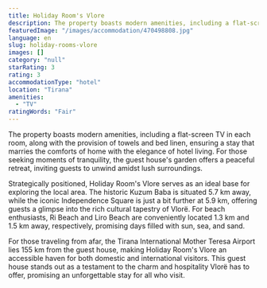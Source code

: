 ```yaml
---
title: Holiday Room's Vlore
description: The property boasts modern amenities, including a flat-screen TV in each room, along with the provision of towels and bed linen, ensuring a stay that marries th
featuredImage: "/images/accommodation/470498808.jpg"
language: en
slug: holiday-rooms-vlore
images: []
category: "null"
starRating: 3
rating: 3
accommodationType: "hotel"
location: "Tirana"
amenities:
  - "TV"
ratingWords: "Fair"
---
```


The property boasts modern amenities, including a flat-screen TV in each room, along with the provision of towels and bed linen, ensuring a stay that marries the comforts of home with the elegance of hotel living. For those seeking moments of tranquility, the guest house's garden offers a peaceful retreat, inviting guests to unwind amidst lush surroundings.

Strategically positioned, Holiday Room's Vlore serves as an ideal base for exploring the local area. The historic Kuzum Baba is situated 5.7 km away, while the iconic Independence Square is just a bit further at 5.9 km, offering guests a glimpse into the rich cultural tapestry of Vlorë. For beach enthusiasts, Ri Beach and Liro Beach are conveniently located 1.3 km and 1.5 km away, respectively, promising days filled with sun, sea, and sand.

For those traveling from afar, the Tirana International Mother Teresa Airport lies 155 km from the guest house, making Holiday Room's Vlore an accessible haven for both domestic and international visitors. This guest house stands out as a testament to the charm and hospitality Vlorë has to offer, promising an unforgettable stay for all who visit.

